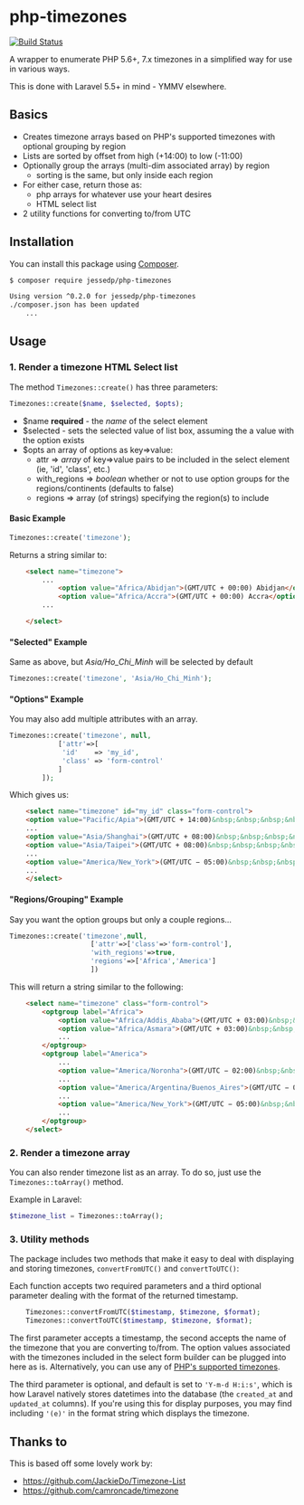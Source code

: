 # php-timezones

[![Build Status](https://api.travis-ci.org/jessedp/php-timezones.svg?branch=master)](https://travis-ci.org/jessedp/php-timezones)

A wrapper to enumerate PHP 5.6+, 7.x timezones in a simplified way for use in various ways.

This is done with Laravel 5.5+ in mind - YMMV elsewhere.

## Basics

- Creates timezone arrays based on PHP's supported timezones with optional grouping by region
- Lists are sorted by offset from high (+14:00) to low (-11:00)  
- Optionally group the arrays (multi-dim associated array) by region
  - sorting is the same, but only inside each region
- For either case, return those as:
  - php arrays for whatever use your heart desires
  - HTML select list  
- 2 utility functions for converting to/from UTC

## Installation

You can install this package using [Composer](https://getcomposer.org).

```bash
$ composer require jessedp/php-timezones

Using version ^0.2.0 for jessedp/php-timezones
./composer.json has been updated
    ...

```

## Usage

### 1. Render a timezone HTML Select list

The method `Timezones::create()` has three parameters:

```php
Timezones::create($name, $selected, $opts);
```

- $name **required** - the *name* of the select element
- $selected - sets the selected value of list box, assuming the a value with the option exists
- $opts an array of options as key=>value:
  - attr => *array* of key=>value pairs to be included in the select element (ie, 'id', 'class', etc.)
  - with_regions => *boolean* whether or not to use option groups for the regions/continents (defaults to false)
  - regions => array (of strings) specifying the region(s) to include

#### Basic Example

```php
Timezones::create('timezone');
```

Returns a string similar to:

```html
    <select name="timezone">
        ...
            <option value="Africa/Abidjan">(GMT/UTC + 00:00) Abidjan</option>
            <option value="Africa/Accra">(GMT/UTC + 00:00) Accra</option>
        ...

    </select>
```

#### "Selected" Example

Same as above, but *Asia/Ho_Chi_Minh* will be selected by default

```php
Timezones::create('timezone', 'Asia/Ho_Chi_Minh');
```

#### "Options" Example

You may also add multiple attributes with an array.

```php
Timezones::create('timezone', null,
            ['attr'=>[
             'id'    => 'my_id',
             'class' => 'form-control'
            ]
        ]);
```

Which gives us:

```html
    <select name="timezone" id="my_id" class="form-control">
    <option value="Pacific/Apia">(GMT/UTC + 14:00)&nbsp;&nbsp;&nbsp;&nbsp;Pacific/Apia</option><option value="Pacific/Kiritimati">(GMT/UTC + 14:00)&nbsp;&nbsp;&nbsp;&nbsp;Pacific/Kiritimati</option>
    ...
    <option value="Asia/Shanghai">(GMT/UTC + 08:00)&nbsp;&nbsp;&nbsp;&nbsp;Asia/Shanghai</option><option value="Asia/Singapore">(GMT/UTC + 08:00)&nbsp;&nbsp;&nbsp;&nbsp;Asia/Singapore</option>
    <option value="Asia/Taipei">(GMT/UTC + 08:00)&nbsp;&nbsp;&nbsp;&nbsp;Asia/Taipei</option>
    ...
    <option value="America/New_York">(GMT/UTC − 05:00)&nbsp;&nbsp;&nbsp;&nbsp;America/New York</option>
    ...
    </select>
```

#### "Regions/Grouping" Example

Say you want the option groups but only a couple regions...

```php
Timezones::create('timezone',null,
                    ['attr'=>['class'=>'form-control'],
                    'with_regions'=>true,
                    'regions'=>['Africa','America']
                    ])
```

This will return a string similar to the following:

```html
    <select name="timezone" class="form-control">
        <optgroup label="Africa">
            <option value="Africa/Addis_Ababa">(GMT/UTC + 03:00)&nbsp;&nbsp;&nbsp;&nbsp;Addis Ababa</option>
            <option value="Africa/Asmara">(GMT/UTC + 03:00)&nbsp;&nbsp;&nbsp;&nbsp;Asmara</option>
            ...
        </optgroup>
        <optgroup label="America">
            ...
            <option value="America/Noronha">(GMT/UTC − 02:00)&nbsp;&nbsp;&nbsp;&nbsp;Noronha</option>
            ...
            <option value="America/Argentina/Buenos_Aires">(GMT/UTC − 03:00)&nbsp;&nbsp;&nbsp;&nbsp;Argentina/Buenos Aires</option>
            ...
            <option value="America/New_York">(GMT/UTC − 05:00)&nbsp;&nbsp;&nbsp;&nbsp;New York</option>
            ...
        </optgroup>
    </select>
```

### 2. Render a timezone array

You can also render timezone list as an array. To do so, just use the `Timezones::toArray()` method.

Example in Laravel:

```php
$timezone_list = Timezones::toArray();
```

### 3. Utility methods

The package includes two methods that make it easy to deal with displaying and storing timezones, `convertFromUTC()` and `convertToUTC()`:

Each function accepts two required parameters and a third optional parameter dealing with the format of the returned timestamp.

```php
    Timezones::convertFromUTC($timestamp, $timezone, $format);
    Timezones::convertToUTC($timestamp, $timezone, $format);
```

The first parameter accepts a timestamp, the second accepts the name of the timezone that you are converting to/from. The option values associated with the timezones included in the select form builder can be plugged into here as is. Alternatively, you can use any of [PHP's supported timezones](http://php.net/manual/en/timezones.php).

The third parameter is optional, and default is set to `'Y-m-d H:i:s'`, which is how Laravel natively stores datetimes into the database (the `created_at` and `updated_at` columns). If you're using this for display purposes, you may find including `'(e)'` in the format string which displays the timezone.

## Thanks to

This is based off some lovely work by:

- https://github.com/JackieDo/Timezone-List
- https://github.com/camroncade/timezone
